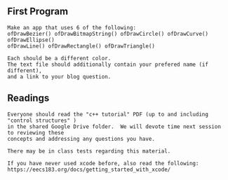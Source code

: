 ## First Program

	Make an app that uses 6 of the following:
	ofDrawBezier() ofDrawBitmapString() ofDrawCircle() ofDrawCurve() ofDrawEllipse() 
	ofDrawLine() ofDrawRectangle() ofDrawTriangle()
	
	Each should be a different color.
	The text file should additionally contain your prefered name (if different), 
	and a link to your blog question.


## Readings

	Everyone should read the "c++ tutorial" PDF (up to and including "control structures" )
	in the shared Google Drive folder.  We will devote time next session to reviewing these 
	concepts and addressing any questions you have. 
	
	There may be in class tests regarding this material.

	If you have never used xcode before, also read the following:
	https://eecs183.org/docs/getting_started_with_xcode/
	
	
